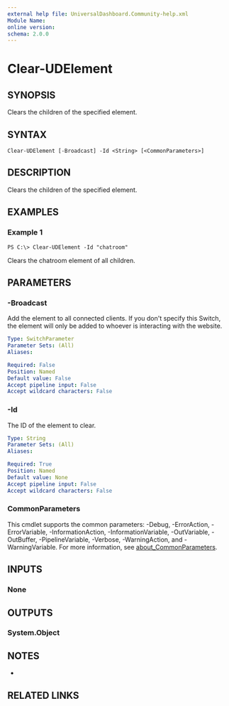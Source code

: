 ```yaml
---
external help file: UniversalDashboard.Community-help.xml
Module Name:
online version:
schema: 2.0.0
---
```


# Clear-UDElement

## SYNOPSIS
Clears the children of the specified element.

## SYNTAX

```
Clear-UDElement [-Broadcast] -Id <String> [<CommonParameters>]
```

## DESCRIPTION
Clears the children of the specified element.

## EXAMPLES

### Example 1
```
PS C:\> Clear-UDElement -Id "chatroom"
```

Clears the chatroom element of all children.

## PARAMETERS

### -Broadcast
Add the element to all connected clients.
If you don't specify this Switch, the element will only be added to whoever is interacting with the website.

```yaml
Type: SwitchParameter
Parameter Sets: (All)
Aliases:

Required: False
Position: Named
Default value: False
Accept pipeline input: False
Accept wildcard characters: False
```

### -Id
The ID of the element to clear.

```yaml
Type: String
Parameter Sets: (All)
Aliases:

Required: True
Position: Named
Default value: None
Accept pipeline input: False
Accept wildcard characters: False
```

### CommonParameters
This cmdlet supports the common parameters: -Debug, -ErrorAction, -ErrorVariable, -InformationAction, -InformationVariable, -OutVariable, -OutBuffer, -PipelineVariable, -Verbose, -WarningAction, and -WarningVariable. For more information, see [about_CommonParameters](http://go.microsoft.com/fwlink/?LinkID=113216).

## INPUTS

### None
## OUTPUTS

### System.Object
## NOTES
*

## RELATED LINKS
